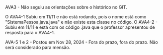 AVA3 - Não seguiu as orientações sobre o histórico no GIT.

O AVA4-1 Subiu em 11/11 e não está rodando, pois o nome está como "SistemaPessoa.java.java" e não existe esta classe no código.
O AVA4-2 - Subiu em 11/11 e está com os código .java que o professor apresentou de resposta para o AVA4-1. 

AVA-5 1 e 2 - Postou em Nov 28, 2024 - Fora do prazo, fora do prazo. Não será considerado para mensão. 
